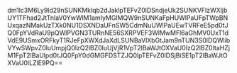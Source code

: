 dm1lc3M6Ly9ld29nSUNKMklqb2dJaklpTEFvZ0lDSndjeUk2SUNKVFIzWXljbUY1TFhad2JtTnlaV0YwWlM1amIyMGlMQW9nSUNKaFpHUWlPaUFpTWpBNUxqazNMakUzTXk0NU1DSXNDaUFnSW5CdmNuUWlPaUEwTVRFeE5pd0tJQ0FpYVdRaU9pQWlPVGN3TURnNE56SXRPVEF3WlMwMFl6aGhMV0UxT1dVdE9USmxORFkyT1RJeFpXWXdJaXdLSUNBaVlXbGtJam9nTUN3S0lDQWlibVYwSWpvZ0luUmpjQ0lzQ2lBZ0luUjVjR1VpT2lBaWJtOXVaU0lzQ2lBZ0ltaHZjM1FpT2lBaUlpd0tJQ0FpY0dGMGFDSTZJQ0lpTEFvZ0lDSjBiSE1pT2lBaWJtOXVaU0lLZlE9PQ==
